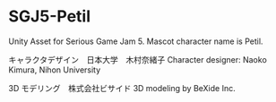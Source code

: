 # SGJ5-Petil
Unity Asset for Serious Game Jam 5. Mascot character name is Petil.

キャラクタデザイン　日本大学　木村奈緒子
Character designer:   Naoko Kimura, Nihon University

3D モデリング　株式会社ビサイド
3D modeling by BeXide Inc.
